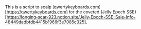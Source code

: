 This is a script to scalp (qwertykeyboards.com)[https://qwertykeyboards.com] for the coveted (Jelly Epoch SSE)[https://longing-scar-923.notion.site/Jelly-Epoch-SSE-Sale-Info-48449dadbfdb4415b1966f3e7085c325]. 